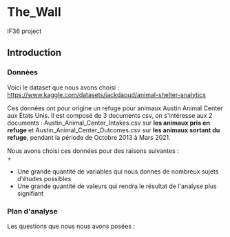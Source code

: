 # The_Wall
IF36 project

## Introduction

### Données

Voici le dataset que nous avons choisi : https://www.kaggle.com/datasets/jackdaoud/animal-shelter-analytics  
  
Ces données ont pour origine un refuge pour animaux Austin Animal Center aux États Unis. Il est composé de 3 documents csv, on s'intéresse aux 2 documents : Austin_Animal_Center_Intakes.csv sur **les animaux pris en refuge** et Austin_Animal_Center_Outcomes.csv sur **les animaux sortant du refuge**, pendant la période de Octobre 2013 à Mars 2021.   

Nous avons choisi ces données pour des raisons suivantes :   
+   
+ Une grande quantité de variables qui nous donnes de nombreux sujets d'études possibles  
+ Une grande quantité de valeurs qui rendra le résultat de l'analyse plus signifiant  

### Plan d'analyse

Les questions que nous nous avons posées :   
